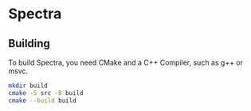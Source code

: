 # Spectra

## Building
To build Spectra, you need CMake and a C++ Compiler, such as g++ or msvc.
```bash
mkdir build
cmake -S src -B build
cmake --build build
```
